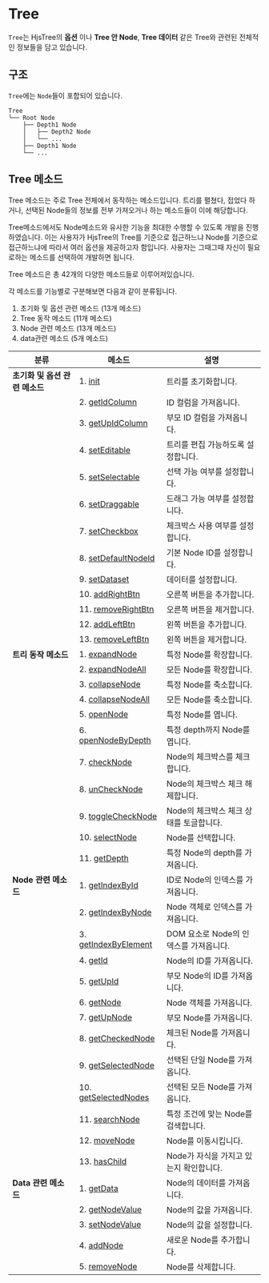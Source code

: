 # Tree

`Tree`는 HjsTree의 **옵션** 이나 **Tree 안 Node**, **Tree 데이터** 같은 Tree와 관련된 전체적인 정보들을 담고 있습니다.

## 구조

`Tree`에는 `Node`들이 포합되어 있습니다. 

```plaintext
Tree
└── Root Node
    ├── Depth1 Node
    │   ├── Depth2 Node
    │   └── ...
    ├── Depth1 Node
    └── ...
```

## Tree 메소드

Tree 메소드는 주로 Tree 전체에서 동작하는 메소드입니다.
트리를 펼쳤다, 접었다 하거나, 
선택된 Node들의 정보를 전부 가져오거나 하는 메소드들이 이에 해당합니다.

Tree메소드에서도 Node메소드와 유사한 기능을 최대한 수행할 수 있도록 개발을 진행하였습니다.
이는 사용자가 HjsTree의 Tree를 기준으로 접근하느냐 Node를 기준으로 접근하느냐에 따라서 여러 옵션을 제공하고자 함입니다.
사용자는 그때그때 자신이 필요로하는 메소드를 선택하여 개발하면 됩니다.

Tree 메소드은 총 42개의 다양한 메소드들로 이루어져있습니다.

각 메소드를 기능별로 구분해보면 다음과 같이 분류됩니다.

1. 초기화 및 옵션 관련 메소드 (13개 메소드)
2. Tree 동작 메소드 (11개 메소드)
3. Node 관련 메소드 (13개 메소드)
4. data관련 메소드 (5개 메소드)

| **분류**                   | **메소드**                                                | **설명**                                      |
|----------------------------|----------------------------------------------------------|-----------------------------------------------|
| **초기화 및 옵션 관련 메소드** | 1. [init](./Methods.md#init)                              | 트리를 초기화합니다.                           |
|                            | 2. [getIdColumn](./Methods.md#getIdColumn)               | ID 컬럼을 가져옵니다.                          |
|                            | 3. [getUpIdColumn](./Methods.md#getUpIdColumn)           | 부모 ID 컬럼을 가져옵니다.                     |
|                            | 4. [setEditable](./Methods.md#setEditable)               | 트리를 편집 가능하도록 설정합니다.              |
|                            | 5. [setSelectable](./Methods.md#setSelectable)           | 선택 가능 여부를 설정합니다.                   |
|                            | 6. [setDraggable](./Methods.md#setDraggable)             | 드래그 가능 여부를 설정합니다.                 |
|                            | 7. [setCheckbox](./Methods.md#setCheckbox)               | 체크박스 사용 여부를 설정합니다.               |
|                            | 8. [setDefaultNodeId](./Methods.md#setDefaultNodeId)     | 기본 Node ID를 설정합니다.                     |
|                            | 9. [setDataset](./Methods.md#setDataset)                 | 데이터를 설정합니다.                           |
|                            | 10. [addRightBtn](./Methods.md#addRightBtn)             | 오른쪽 버튼을 추가합니다.                      |
|                            | 11. [removeRightBtn](./Methods.md#removeRightBtn)       | 오른쪽 버튼을 제거합니다.                      |
|                            | 12. [addLeftBtn](./Methods.md#addLeftBtn)               | 왼쪽 버튼을 추가합니다.                        |
|                            | 13. [removeLeftBtn](./Methods.md#removeLeftBtn)         | 왼쪽 버튼을 제거합니다.                        |
| **트리 동작 메소드**        | 1. [expandNode](./Methods.md#expandNode)                | 특정 Node를 확장합니다.                        |
|                            | 2. [expandNodeAll](./Methods.md#expandNodeAll)          | 모든 Node를 확장합니다.                        |
|                            | 3. [collapseNode](./Methods.md#collapseNode)            | 특정 Node를 축소합니다.                        |
|                            | 4. [collapseNodeAll](./Methods.md#collapseNodeAll)      | 모든 Node를 축소합니다.                        |
|                            | 5. [openNode](./Methods.md#openNode)                    | 특정 Node를 엽니다.                            |
|                            | 6. [openNodeByDepth](./Methods.md#openNodeByDepth)      | 특정 depth까지 Node를 엽니다.                   |
|                            | 7. [checkNode](./Methods.md#checkNode)                  | Node의 체크박스를 체크합니다.                  |
|                            | 8. [unCheckNode](./Methods.md#unCheckNode)              | Node의 체크박스 체크 해제합니다.               |
|                            | 9. [toggleCheckNode](./Methods.md#toggleCheckNode)      | Node의 체크박스 체크 상태를 토글합니다.        |
|                            | 10. [selectNode](./Methods.md#selectNode)              | Node를 선택합니다.                             |
|                            | 11. [getDepth](./Methods.md#getDepth)                   | 특정 Node의 depth를 가져옵니다.                 |
| **Node 관련 메소드**        | 1. [getIndexById](./Methods.md#getIndexById)            | ID로 Node의 인덱스를 가져옵니다.               |
|                            | 2. [getIndexByNode](./Methods.md#getIndexByNode)        | Node 객체로 인덱스를 가져옵니다.               |
|                            | 3. [getIndexByElement](./Methods.md#getIndexByElement)  | DOM 요소로 Node의 인덱스를 가져옵니다.         |
|                            | 4. [getId](./Methods.md#getId)                          | Node의 ID를 가져옵니다.                        |
|                            | 5. [getUpId](./Methods.md#getUpId)                      | 부모 Node의 ID를 가져옵니다.                   |
|                            | 6. [getNode](./Methods.md#getNode)                      | Node 객체를 가져옵니다.                        |
|                            | 7. [getUpNode](./Methods.md#getUpNode)                  | 부모 Node를 가져옵니다.                        |
|                            | 8. [getCheckedNode](./Methods.md#getCheckedNode)        | 체크된 Node를 가져옵니다.                      |
|                            | 9. [getSelectedNode](./Methods.md#getSelectedNode)      | 선택된 단일 Node를 가져옵니다.                 |
|                            | 10. [getSelectedNodes](./Methods.md#getSelectedNodes)   | 선택된 모든 Node를 가져옵니다.                 |
|                            | 11. [searchNode](./Methods.md#searchNode)              | 특정 조건에 맞는 Node를 검색합니다.            |
|                            | 12. [moveNode](./Methods.md#moveNode)                  | Node를 이동시킵니다.                           |
|                            | 13. [hasChild](./Methods.md#hasChild)                  | Node가 자식을 가지고 있는지 확인합니다.         |
| **Data 관련 메소드**        | 1. [getData](./Methods.md#getData)                      | Node의 데이터를 가져옵니다.                    |
|                            | 2. [getNodeValue](./Methods.md#getNodeValue)            | Node의 값을 가져옵니다.                        |
|                            | 3. [setNodeValue](./Methods.md#setNodeValue)            | Node의 값을 설정합니다.                        |
|                            | 4. [addNode](./Methods.md#addNode)                      | 새로운 Node를 추가합니다.                      |
|                            | 5. [removeNode](./Methods.md#removeNode)                | Node를 삭제합니다.                             |

